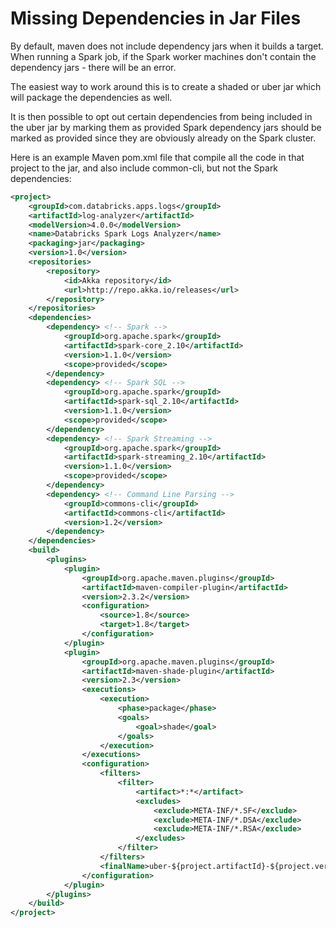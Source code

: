 # Missing Dependencies in Jar Files

By default, maven does not include dependency jars when it builds a target.  When running a Spark job, if the Spark worker machines don't contain the dependency jars - there will be an error.

The easiest way to work around this is to create a shaded or uber jar which will package the dependencies as well.  

It is then possible to opt out certain dependencies from being included in the uber jar by marking them as <scope>provided</scope>  Spark dependency jars should be marked as provided since they are obviously already on the Spark cluster.

Here is an example Maven pom.xml file that compile all the code in that project to the jar, and also include common-cli, but not the Spark dependencies:

```xml
<project>
    <groupId>com.databricks.apps.logs</groupId>
    <artifactId>log-analyzer</artifactId>
    <modelVersion>4.0.0</modelVersion>
    <name>Databricks Spark Logs Analyzer</name>
    <packaging>jar</packaging>
    <version>1.0</version>
    <repositories>
        <repository>
            <id>Akka repository</id>
            <url>http://repo.akka.io/releases</url>
        </repository>
    </repositories>
    <dependencies>
        <dependency> <!-- Spark -->
            <groupId>org.apache.spark</groupId>
            <artifactId>spark-core_2.10</artifactId>
            <version>1.1.0</version>
            <scope>provided</scope>
        </dependency>
        <dependency> <!-- Spark SQL -->
            <groupId>org.apache.spark</groupId>
            <artifactId>spark-sql_2.10</artifactId>
            <version>1.1.0</version>
            <scope>provided</scope>
        </dependency>
        <dependency> <!-- Spark Streaming -->
            <groupId>org.apache.spark</groupId>
            <artifactId>spark-streaming_2.10</artifactId>
            <version>1.1.0</version>
            <scope>provided</scope>
        </dependency>
        <dependency> <!-- Command Line Parsing -->
            <groupId>commons-cli</groupId>
            <artifactId>commons-cli</artifactId>
            <version>1.2</version>
        </dependency>
    </dependencies>
    <build>
        <plugins>
            <plugin>
                <groupId>org.apache.maven.plugins</groupId>
                <artifactId>maven-compiler-plugin</artifactId>
                <version>2.3.2</version>
                <configuration>
                    <source>1.8</source>
                    <target>1.8</target>
                </configuration>
            </plugin>
            <plugin>
                <groupId>org.apache.maven.plugins</groupId>
                <artifactId>maven-shade-plugin</artifactId>
                <version>2.3</version>
                <executions>
                    <execution>
                        <phase>package</phase>
                        <goals>
                            <goal>shade</goal>
                        </goals>
                    </execution>
                </executions>
                <configuration>
                    <filters>
                        <filter>
                            <artifact>*:*</artifact>
                            <excludes>
                                <exclude>META-INF/*.SF</exclude>
                                <exclude>META-INF/*.DSA</exclude>
                                <exclude>META-INF/*.RSA</exclude>
                            </excludes>
                        </filter>
                    </filters>
                    <finalName>uber-${project.artifactId}-${project.version}</finalName>
                </configuration>
            </plugin>
        </plugins>
    </build>
</project>
```
